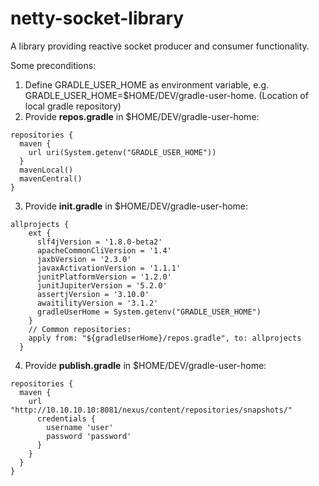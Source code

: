 # netty-socket-library
A library providing reactive socket producer and consumer functionality. 

Some preconditions:
1. Define GRADLE_USER_HOME as environment variable, e.g. GRADLE_USER_HOME=$HOME/DEV/gradle-user-home.
  (Location of local gradle repository)
2. Provide <strong>repos.gradle</strong> in $HOME/DEV/gradle-user-home:
<pre><code>repositories {
  maven { 
    url uri(System.getenv("GRADLE_USER_HOME"))
  }
  mavenLocal()
  mavenCentral()
}
</code></pre>
3. Provide <strong>init.gradle</strong> in $HOME/DEV/gradle-user-home:
<pre><code>allprojects {
    ext {
      slf4jVersion = '1.8.0-beta2'
      apacheCommonCliVersion = '1.4'
      jaxbVersion = '2.3.0'
      javaxActivationVersion = '1.1.1'
      junitPlatformVersion = '1.2.0'
      junitJupiterVersion = '5.2.0'
      assertjVersion = '3.10.0'
      awaitilityVersion = '3.1.2'
      gradleUserHome = System.getenv("GRADLE_USER_HOME")
    }
    // Common repositories:
    apply from: "${gradleUserHome}/repos.gradle", to: allprojects
  }
</code></pre>
4. Provide <strong>publish.gradle</strong> in $HOME/DEV/gradle-user-home:
<pre><code>repositories {
  maven {
    url "http://10.10.10.10:8081/nexus/content/repositories/snapshots/"
      credentials {
        username 'user'
        password 'password'
      }
    }
  }
}
</code></pre>
